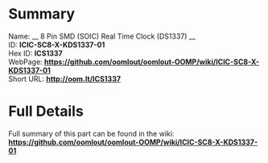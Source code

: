 
Summary
=================
  
Name: __ 8 Pin SMD (SOIC) Real Time Clock (DS1337) __    
ID: __ICIC-SC8-X-KDS1337-01__   
Hex ID: __ICS1337__   
WebPage: __https://github.com/oomlout/oomlout-OOMP/wiki/ICIC-SC8-X-KDS1337-01__   
Short URL: __http://oom.lt/ICS1337__   

Full Details
==========================
Full summary of this part can be found in the wiki:   
__https://github.com/oomlout/oomlout-OOMP/wiki/ICIC-SC8-X-KDS1337-01__    

